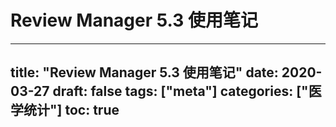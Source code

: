 # Review Manager 5.3 使用笔记

---
title: "Review Manager 5.3 使用笔记"
date: 2020-03-27
draft: false
tags: ["meta"]
categories: ["医学统计"]
toc: true
---

